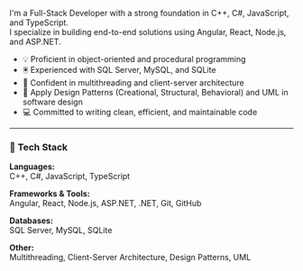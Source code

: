 

I'm a Full-Stack Developer with a strong foundation in C++, C#, JavaScript, and TypeScript.  
I specialize in building end-to-end solutions using Angular, React, Node.js, and ASP.NET.

- 💡 Proficient in object-oriented and procedural programming
- 🖲️ Experienced with SQL Server, MySQL, and SQLite
- 🔄 Confident in multithreading and client-server architecture
- 🧩 Apply Design Patterns (Creational, Structural, Behavioral) and UML in software design
- 💻 Committed to writing clean, efficient, and maintainable code

---

### 💼 Tech Stack

**Languages:**  
C++, C#, JavaScript, TypeScript

**Frameworks & Tools:**  
Angular, React, Node.js, ASP.NET, .NET, Git, GitHub

**Databases:**  
SQL Server, MySQL, SQLite

**Other:**  
Multithreading, Client-Server Architecture, Design Patterns, UML
